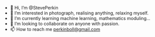 - 👋 Hi, I’m @StevePerkin
- 👀 I’m interested in photograph, realising anything, relaxing myself.
- 🌱 I’m currently learning machine learning, mathematics moduling...
- 💞️ I’m looking to collaborate on anyone with passion.
- 📫 How to reach me perkinboll@gmail.com

<!---
StevePerkin/StevePerkin is a ✨ special ✨ repository because its `README.md` (this file) appears on your GitHub profile.
You can click the Preview link to take a look at your changes.
--->

